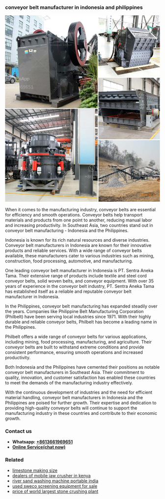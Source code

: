 <h3>conveyor belt manufacturer in indonesia and philippines</h3><img src='1702953054.jpg' alt=''><p>When it comes to the manufacturing industry, conveyor belts are essential for efficiency and smooth operations. Conveyor belts help transport materials and products from one point to another, reducing manual labor and increasing productivity. In Southeast Asia, two countries stand out in conveyor belt manufacturing - Indonesia and the Philippines.</p><p>Indonesia is known for its rich natural resources and diverse industries. Conveyor belt manufacturers in Indonesia are known for their innovative products and reliable services. With a wide range of conveyor belts available, these manufacturers cater to various industries such as mining, construction, food processing, automotive, and manufacturing.</p><p>One leading conveyor belt manufacturer in Indonesia is PT. Sentra Aneka Tama. Their extensive range of products include textile and steel cord conveyor belts, solid woven belts, and conveyor equipment. With over 35 years of experience in the conveyor belt industry, PT. Sentra Aneka Tama has established itself as a reliable and reputable conveyor belt manufacturer in Indonesia.</p><p>In the Philippines, conveyor belt manufacturing has expanded steadily over the years. Companies like Philippine Belt Manufacturing Corporation (Philbelt) have been serving local industries since 1971. With their highly durable and reliable conveyor belts, Philbelt has become a leading name in the Philippines.</p><p>Philbelt offers a wide range of conveyor belts for various applications, including mining, food processing, manufacturing, and agriculture. Their conveyor belts are built to withstand extreme conditions and provide consistent performance, ensuring smooth operations and increased productivity.</p><p>Both Indonesia and the Philippines have cemented their positions as notable conveyor belt manufacturers in Southeast Asia. Their commitment to quality, innovation, and customer satisfaction has enabled these countries to meet the demands of the manufacturing industry effectively.</p><p>With the continuous development of industries and the need for efficient material handling, conveyor belt manufacturers in Indonesia and the Philippines are poised for further growth. Their expertise and dedication to providing high-quality conveyor belts will continue to support the manufacturing industry in these countries and contribute to their economic growth.</p><h3>Contact us</h3><ul><li><strong>Whatsapp:&nbsp;<a href="https://wa.me/8613661969651">+8613661969651</a></strong></li><li><a href="https://swt.shibang-china.com/?git&amp;zhl&amp;conveyor belt manufacturer in indonesia and philippines"><strong>Online Service(chat now)</strong></a></li></ul><h3>Related</h3><ul><li><a href='limestone making size.md'>limestone making size</a></li><li><a href='dealers of mobile jaw crusher in kenya.md'>dealers of mobile jaw crusher in kenya</a></li><li><a href='river sand washing machine portable india.md'>river sand washing machine portable india</a></li><li><a href='used sweco screening equipment for sale.md'>used sweco screening equipment for sale</a></li><li><a href='price of world largest stone crushing plant.md'>price of world largest stone crushing plant</a></li></ul>
